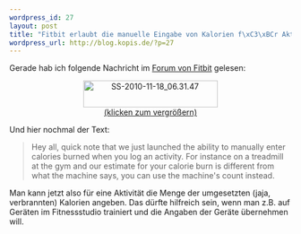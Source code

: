 ```yaml
--- 
wordpress_id: 27
layout: post
title: "Fitbit erlaubt die manuelle Eingabe von Kalorien f\xC3\xBCr Aktivit\xC3\xA4ten"
wordpress_url: http://blog.kopis.de/?p=27
---
```

Gerade hab ich folgende Nachricht im <a href="http://www.fitbit.com/forums">Forum von Fitbit</a> gelesen:
<p style="text-align: center;"><a title="SS-2010-11-18_06.31.47 by cringe, on Flickr" href="http://www.flickr.com/photos/cringe/5186607478/" target="_blank"><img style="display: block; margin-left: auto; margin-right: auto;" src="http://farm2.static.flickr.com/1282/5186607478_69d3304b0e_m.jpg" alt="SS-2010-11-18_06.31.47" width="240" height="48" />
(klicken zum vergrößern)</a></p>
Und hier nochmal der Text:
<blockquote>Hey all, quick note that we just launched the ability to manually enter calories burned when you log an activity. For instance on a treadmill at the gym and our estimate for your calorie burn is different from what the machine says, you can use the machine's count instead.</blockquote>
Man kann jetzt also für eine Aktivität die Menge der umgesetzten (jaja, verbrannten) Kalorien angeben. Das dürfte hilfreich sein, wenn man z.B. auf Geräten im Fitnessstudio trainiert und die Angaben der Geräte übernehmen will.
